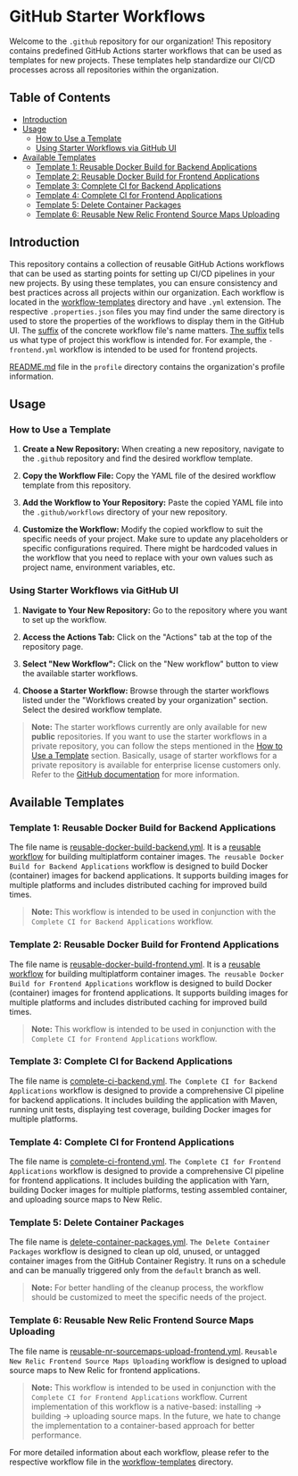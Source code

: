 # GitHub Starter Workflows

Welcome to the `.github` repository for our organization! This repository contains predefined GitHub Actions starter workflows that can be used as templates for new projects.
These templates help standardize our CI/CD processes across all repositories within the organization.

## Table of Contents

- [Introduction](#introduction)
- [Usage](#usage)
    - [How to Use a Template](#how-to-use-a-template)
    - [Using Starter Workflows via GitHub UI](#using-starter-workflows-via-github-ui)
- [Available Templates](#available-templates)
    - [Template 1: Reusable Docker Build for Backend Applications](#template-1-reusable-docker-build-for-backend-application)
    - [Template 2: Reusable Docker Build for Frontend Applications](#template-2-reusable-docker-build-for-frontend-applications)
    - [Template 3: Complete CI for Backend Applications](#template-3-complete-ci-for-backend-applications)
    - [Template 4: Complete CI for Frontend Applications](#template-4-complete-ci-for-frontend-applications)
    - [Template 5: Delete Container Packages](#template-5-delete-container-packages)
    - [Template 6: Reusable New Relic Frontend Source Maps Uploading](#template-6-reusable-new-relic-frontend-source-maps-uploading)

## Introduction

This repository contains a collection of reusable GitHub Actions workflows that can be used as starting points for setting up CI/CD pipelines in your new projects. By using these templates, you can ensure consistency and best practices across all projects within our organization.
Each workflow is located in the [workflow-templates](./workflow-templates) directory and have `.yml` extension.
The respective `.properties.json` files you may find under the same directory is used to store the properties of the workflows to display them in the GitHub UI.
The <u>suffix</u> of the concrete workflow file's name matters.
<u>The suffix</u> tells us what type of project this workflow is intended for. For example, the `-frontend.yml` workflow is intended to be used for frontend projects.

[README.md](./profile/README.md) file in the `profile` directory contains the organization's profile information.

## Usage

### How to Use a Template

1. **Create a New Repository:**
   When creating a new repository, navigate to the `.github` repository and find the desired workflow template.

2. **Copy the Workflow File:**
   Copy the YAML file of the desired workflow template from this repository.

3. **Add the Workflow to Your Repository:**
   Paste the copied YAML file into the `.github/workflows` directory of your new repository.

4. **Customize the Workflow:**
   Modify the copied workflow to suit the specific needs of your project. Make sure to update any placeholders or specific configurations required.
   There might be hardcoded values in the workflow that you need to replace with your own values such as project name, environment variables, etc.

### Using Starter Workflows via GitHub UI

1. **Navigate to Your New Repository:**
   Go to the repository where you want to set up the workflow.

2. **Access the Actions Tab:**
   Click on the "Actions" tab at the top of the repository page.

3. **Select "New Workflow":**
   Click on the "New workflow" button to view the available starter workflows.

4. **Choose a Starter Workflow:**
   Browse through the starter workflows listed under the "Workflows created by your organization" section. Select the desired workflow template.

> **Note:** The starter workflows currently are only available for new **public** repositories.
> If you want to use the starter workflows in a private repository, you can follow the steps mentioned in the [How to Use a Template](#how-to-use-a-template) section.
> Basically, usage of starter workflows for a private repository is available for enterprise license customers only.
> Refer to the [GitHub documentation](https://docs.github.com/en/actions/using-workflows/creating-starter-workflows-for-your-organization#creating-a-starter-workflow) for more information.

## Available Templates

### Template 1: Reusable Docker Build for Backend Applications

The file name is [reusable-docker-build-backend.yml](./workflow-templates/reusable-docker-build-backend.yml).
It is a [reusable workflow](https://docs.github.com/en/actions/using-workflows/reusing-workflows) for building multiplatform container images.
`The reusable Docker Build for Backend Applications` workflow is designed to build Docker (container) images for backend applications. It supports building images for multiple platforms and includes distributed caching for improved build times.
> **Note:** This workflow is intended to be used in conjunction with the `Complete CI for Backend Applications` workflow.

### Template 2: Reusable Docker Build for Frontend Applications

The file name is [reusable-docker-build-frontend.yml](./workflow-templates/reusable-docker-build-frontend.yml).
It is a [reusable workflow](https://docs.github.com/en/actions/using-workflows/reusing-workflows) for building multiplatform container images.
`The reusable Docker Build for Frontend Applications` workflow is designed to build Docker (container) images for frontend applications. It supports building images for multiple platforms and includes distributed caching for improved build times.
> **Note:** This workflow is intended to be used in conjunction with the `Complete CI for Frontend Applications` workflow.

### Template 3: Complete CI for Backend Applications

The file name is [complete-ci-backend.yml](./workflow-templates/complete-ci-backend.yml).
`The Complete CI for Backend Applications` workflow is designed to provide a comprehensive CI pipeline for backend applications. It includes building the application with Maven, running unit tests, displaying test coverage, building Docker images for multiple platforms.

### Template 4: Complete CI for Frontend Applications

The file name is [complete-ci-frontend.yml](./workflow-templates/complete-ci-frontend.yml).
`The Complete CI for Frontend Applications` workflow is designed to provide a comprehensive CI pipeline for frontend applications. It includes building the application with Yarn, building Docker images for multiple platforms, testing assembled container, and uploading source maps to New Relic.

### Template 5: Delete Container Packages

The file name is [delete-container-packages.yml](./workflow-templates/delete-container-packages.yml).
`The Delete Container Packages` workflow is designed to clean up old, unused, or untagged container images from the GitHub Container Registry. It runs on a schedule and can be manually triggered only from the `default` branch as well.
> **Note:** For better handling of the cleanup process, the workflow should be customized to meet the specific needs of the project.

### Template 6: Reusable New Relic Frontend Source Maps Uploading

The file name is [reusable-nr-sourcemaps-upload-frontend.yml](./workflow-templates/reusable-nr-sourcemaps-upload-frontend.yml).
`Reusable New Relic Frontend Source Maps Uploading` workflow is designed to upload source maps to New Relic for frontend applications.
> **Note:** This workflow is intended to be used in conjunction with the `Complete CI for Frontend Applications` workflow.
> Current implementation of this workflow is a native-based: installing -> building -> uploading source maps.
> In the future, we hate to change the implementation to a container-based approach for better performance.

For more detailed information about each workflow, please refer to the respective workflow file in the [workflow-templates](./workflow-templates) directory.